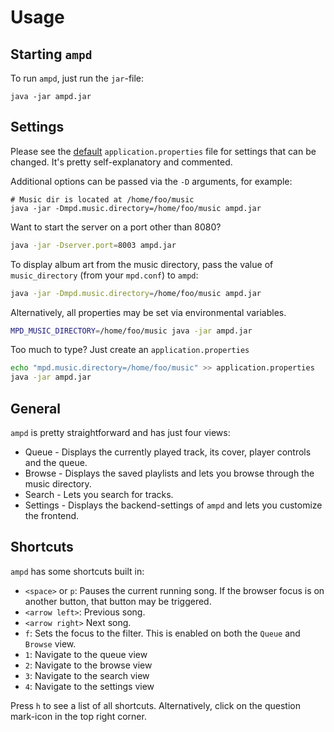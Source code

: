# Usage

## Starting `ampd`

To run `ampd`, just run the `jar`-file:

```shell script
java -jar ampd.jar
```

## Settings

Please see the
[default](https://github.com/rain0r/ampd/blob/master/src/main/resources/application.properties)
`application.properties` file for settings that can be changed. It's pretty self-explanatory and commented.





Additional options can be passed via the `-D` arguments, for example:

```shell script
# Music dir is located at /home/foo/music
java -jar -Dmpd.music.directory=/home/foo/music ampd.jar
```

Want to start the server on a port other than 8080?

```sh
java -jar -Dserver.port=8003 ampd.jar
```

To display album art from the music directory, pass the value of `music_directory` (from your `mpd.conf`) to `ampd`:

```sh
java -jar -Dmpd.music.directory=/home/foo/music ampd.jar
```

Alternatively, all properties may be set via environmental variables.

```sh
MPD_MUSIC_DIRECTORY=/home/foo/music java -jar ampd.jar
```

Too much to type? Just create an `application.properties`

```sh
echo "mpd.music.directory=/home/foo/music" >> application.properties
java -jar ampd.jar
```

## General

`ampd` is pretty straightforward and has just four views:

* Queue - Displays the currently played track, its cover, player controls and the queue.
* Browse - Displays the saved playlists and lets you browse through the music directory.
* Search - Lets you search for tracks.
* Settings - Displays the backend-settings of `ampd` and lets you customize the frontend.

## Shortcuts

`ampd` has some shortcuts built in:

* `<space>` or `p`: Pauses the current running song. If the browser focus is on another button, that button may be triggered.
* `<arrow left>`: Previous song.
* `<arrow right>` Next song.
* `f`: Sets the focus to the filter. This is enabled on both the `Queue` and `Browse` view.
* `1`: Navigate to the queue view
* `2`: Navigate to the browse view
* `3`: Navigate to the search view
* `4`: Navigate to the settings view

Press `h` to see a list of all shortcuts. Alternatively, click on the question mark-icon in the top right corner.
